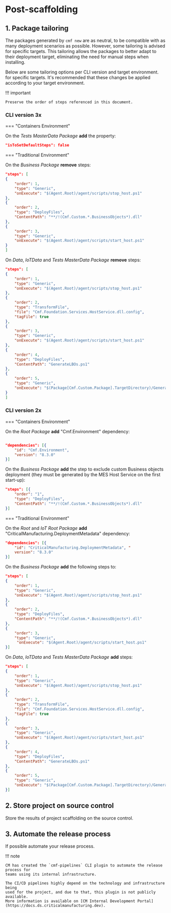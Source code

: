 # Post-scaffolding

## 1. Package tailoring

The packages generated by `cmf new` are as neutral, to be compatible with as many deployment scenarios as possible. However, some tailoring is advised for specific targets. This tailoring allows the packages to better adapt to their deployment target, eliminating the need for manual steps when installing.

Below are some tailoring options per CLI version and target environment. for specific targets. It's recommended that these changes be applied according to your target environment.

!!! important

    Preserve the order of steps referenced in this document.

### CLI version 3x

=== "Containers Environment"

On the _Tests MasterData Package_ **add** the property:

```json
"isToSetDefaultSteps": false
```

=== "Traditional Environment"

On the _Business Package_ **remove** steps:

```json
"steps": [
{
    "order": 1, 
    "type": "Generic", 
    "onExecute": "$(Agent.Root)/agent/scripts/stop_host.ps1" 
},
{ 
    "order": 2, 
    "type": "DeployFiles", 
    "ContentPath": "**/!(Cmf.Custom.*.BusinessObjects*).dll" 
},
{ 
    "order": 3, 
    "type": "Generic", 
    "onExecute": "$(Agent.Root)/agent/scripts/start_host.ps1" 
}
]
```

On _Data_, _IoTData_ and _Tests MasterData Package_ **remove** steps:

```json
"steps": [
{ 
    "order": 1, 
    "type": "Generic", 
    "onExecute": "$(Agent.Root)/agent/scripts/stop_host.ps1" 
},
{ 
    "order": 2, 
    "type": "TransformFile", 
    "file": "Cmf.Foundation.Services.HostService.dll.config", 
    "tagFile": true 
},
{ 
    "order": 3, 
    "type": "Generic", 
    "onExecute": "$(Agent.Root)/agent/scripts/start_host.ps1" 
},
{ 
    "order": 4, 
    "type": "DeployFiles", 
    "ContentPath": "GenerateLBOs.ps1"
},
{ 
    "order": 5, 
    "type": "Generic", 
    "onExecute": "$(Package[Cmf.Custom.Package].TargetDirectory)/GenerateLBOs.ps1" 
}
]
```

### CLI version 2x

=== "Containers Environment"

On the _Root Package_ **add** "Cmf.Environment" dependency:

```json

"dependencies": [{ 
    "id": "Cmf.Environment", 
    "version": "8.3.0" 
}]
```

On the _Business Package_ **add** the step to exclude custom Business objects deployment (they must be generated by the MES Host Service on the first start-up):

```json
"steps": [{ 
    "order": "1", 
    "type": "DeployFiles", 
    "ContentPath": "**/!(Cmf.Custom.*.BusinessObjects*).dll" 
}]
```

=== "Traditional Environment"

On the _Root_ and _IoT Root Package_ **add** "CriticalManufacturing.DeploymentMetadata" dependency:

```json
"dependencies": [{
    "id": "CriticalManufacturing.DeploymentMetadata", "
    version": "8.3.0" 
}]
```

On the _Business Package_ **add** the following steps to:

```json
"steps": [
{ 
    "order": 1,
    "type": "Generic", 
    "onExecute": "$(Agent.Root)/agent/scripts/stop_host.ps1" 
},
{ 
    "order": 2,
    "type": "DeployFiles", 
    "ContentPath": "**/!(Cmf.Custom.*.BusinessObjects*).dll" 
},
{ 
    "order": 3,
    "type": "Generic",
     "onExecute": "$(Agent.Root)/agent/scripts/start_host.ps1" 
}]
```

On _Data_, _IoTData_ and _Tests MasterData Package_ **add** steps:

```json
"steps": [
{ 
    "order": 1, 
    "type": "Generic", 
    "onExecute": "$(Agent.Root)/agent/scripts/stop_host.ps1" 
},
{ 
    "order": 2, 
    "type": "TransformFile", 
    "file": "Cmf.Foundation.Services.HostService.dll.config", 
    "tagFile": true 
},
{ 
    "order": 3, 
    "type": "Generic", 
    "onExecute": "$(Agent.Root)/agent/scripts/start_host.ps1" 
},
{ 
    "order": 4,
    "type": "DeployFiles", 
    "ContentPath": "GenerateLBOs.ps1" 
},
{ 
    "order": 5, 
    "type": "Generic", 
    "onExecute": "$(Package[Cmf.Custom.Package].TargetDirectory)/GenerateLBOs.ps1" 
}]
```

## 2. Store project on source control

Store the results of project scaffolding on the source control.

## 3. Automate the release process

If possible automate your release process.

!!! note

    CM has created the `cmf-pipelines` CLI plugin to automate the release process for
    teams using its internal infrastructure.  
    
    The CI/CD pipelines highly depend on the technology and infrastructure being
    used for the project, and due to that, this plugin is not publicly available.
    More information is available on [CM Internal Development Portal](https://docs.ds.criticalmanufacturing.dev).
